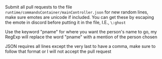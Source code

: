 Submit all pull requests to the file `runtime/commandsContainer/mainController.json` for new random lines, make sure emotes are unicode if included. You can get these by escaping the emote in discord before putting it in the file, I.E., `\:ghost`

Use the keyword "pname" for where you want the person's name to go, my RegExp will replace the word "pname" with a mention of the person chosen

JSON requires all lines except the very last to have a comma, make sure to follow that format or I will not accept the pull request
